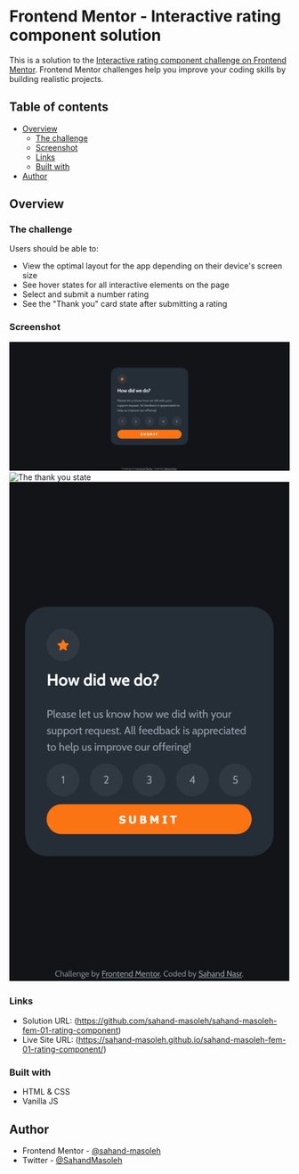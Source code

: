 # Frontend Mentor - Interactive rating component solution

This is a solution to the [Interactive rating component challenge on Frontend Mentor](https://www.frontendmentor.io/challenges/interactive-rating-component-koxpeBUmI). Frontend Mentor challenges help you improve your coding skills by building realistic projects.

## Table of contents

- [Overview](#overview)
  - [The challenge](#the-challenge)
  - [Screenshot](#screenshot)
  - [Links](#links)
  - [Built with](#built-with)
- [Author](#author)

## Overview

### The challenge

Users should be able to:

- View the optimal layout for the app depending on their device's screen size
- See hover states for all interactive elements on the page
- Select and submit a number rating
- See the "Thank you" card state after submitting a rating

### Screenshot

![The rating state](./screenshots/desktop-rating-state.png)
![The thank you state](./screenshots/desktop-thankyou-state.png.png)
![Mobile view](./screenshots/mobile.png)

### Links

- Solution URL: (https://github.com/sahand-masoleh/sahand-masoleh-fem-01-rating-component)
- Live Site URL: (https://sahand-masoleh.github.io/sahand-masoleh-fem-01-rating-component/)

### Built with

- HTML & CSS
- Vanilla JS

## Author

- Frontend Mentor - [@sahand-masoleh](https://www.frontendmentor.io/profile/sahand-masoleh)
- Twitter - [@SahandMasoleh](https://twitter.com/SahandMasoleh)
